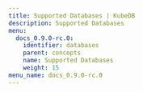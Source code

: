 ```yaml
---
title: Supported Databases | KubeDB
description: Supported Databases
menu:
  docs_0.9.0-rc.0:
    identifier: databases
    parent: concepts
    name: Supported Databases
    weight: 15
menu_name: docs_0.9.0-rc.0
---
```


